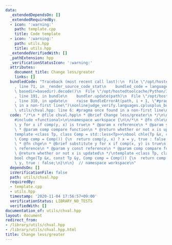 ```yaml
---
data:
  _extendedDependsOn: []
  _extendedRequiredBy:
  - icon: ':warning:'
    path: template.cpp
    title: Code template
  - icon: ':warning:'
    path: utils.hpp
    title: utils.hpp
  _extendedVerifiedWith: []
  _pathExtension: hpp
  _verificationStatusIcon: ':warning:'
  attributes:
    document_title: Change less/greater
    links: []
  bundledCode: "Traceback (most recent call last):\n  File \"/opt/hostedtoolcache/Python/3.9.0/x64/lib/python3.9/site-packages/onlinejudge_verify/documentation/build.py\"\
    , line 71, in _render_source_code_stat\n    bundled_code = language.bundle(stat.path,\
    \ basedir=basedir).decode()\n  File \"/opt/hostedtoolcache/Python/3.9.0/x64/lib/python3.9/site-packages/onlinejudge_verify/languages/cplusplus.py\"\
    , line 191, in bundle\n    bundler.update(path)\n  File \"/opt/hostedtoolcache/Python/3.9.0/x64/lib/python3.9/site-packages/onlinejudge_verify/languages/cplusplus_bundle.py\"\
    , line 310, in update\n    raise BundleErrorAt(path, i + 1, \"#pragma once found\
    \ in a non-first line\")\nonlinejudge_verify.languages.cplusplus_bundle.BundleErrorAt:\
    \ utils/chval.hpp: line 6: #pragma once found in a non-first line\n"
  code: "/*\n * @file chval.hpp\n * @brief Change less/greater\n */\n\n#pragma once\n\
    #include <functional>\n\nnamespace workspace {\n\n/*\n * @fn chle\n * @brief substitute\
    \ y for x if comp(y, x) is true\n * @param x reference\n * @param y const reference\n\
    \ * @param comp compare function\n * @return whether or not x is updated\n */\n\
    template <class Tp, class Comp = std::less<Tp>>\nbool chle(Tp &x, const Tp &y,\
    \ Comp comp = Comp()) {\n  return comp(y, x) ? x = y, true : false;\n}\n\n/*\n\
    \ * @fn chge\n * @brief substitute y for x if comp(x, y) is true\n * @param x\
    \ reference\n * @param y const reference\n * @param comp compare function\n *\
    \ @return whether or not x is updated\n */\ntemplate <class Tp, class Comp = std::less<Tp>>\n\
    bool chge(Tp &x, const Tp &y, Comp comp = Comp()) {\n  return comp(x, y) ? x =\
    \ y, true : false;\n}\n\n}  // namespace workspace\n"
  dependsOn: []
  isVerificationFile: false
  path: utils/chval.hpp
  requiredBy:
  - template.cpp
  - utils.hpp
  timestamp: '2020-11-04 17:56:57+09:00'
  verificationStatus: LIBRARY_NO_TESTS
  verifiedWith: []
documentation_of: utils/chval.hpp
layout: document
redirect_from:
- /library/utils/chval.hpp
- /library/utils/chval.hpp.html
title: Change less/greater
---
```

